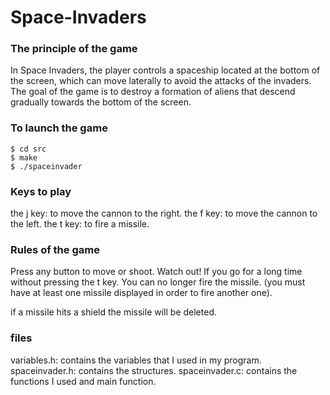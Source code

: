 # Space-Invaders
<h3 align="left">The principle of the game</h3>

In Space Invaders, the player controls a spaceship located at the bottom of the screen, which can move laterally to avoid the attacks of the invaders. The goal of the game is to destroy a formation of aliens that descend gradually towards the bottom of the screen.

<h3 align="left">To launch the game</h3>

```
$ cd src
$ make
$ ./spaceinvader
```

<h3 align="left">Keys to play</h3>

the j key: to move the cannon to the right.
the f key: to move the cannon to the left.
the t key: to fire a missile.

<h3 align="left">Rules of the game</h3>

Press any button to move or shoot. Watch out! If you go for a long time without pressing the t key. You can no longer fire the missile. (you must have at least one missile displayed in order to fire another one).

if a missile hits a shield the missile will be deleted.

<h3 align="left">files</h3>

variables.h: contains the variables that I used in my program.
spaceinvader.h: contains the structures.
spaceinvader.c: contains the functions I used and main function.


